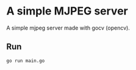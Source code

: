 # A simple MJPEG server
A simple mjpeg server made with gocv (opencv).


## Run
```
go run main.go
```